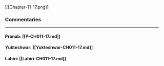 ![[Chapter-11-17.png]]

### Commentaries

---

#### Pranab: [[P-CH011-17.md]]

#### Yukteshwar: [[Yukteshwar-CH011-17.md]]

#### Lahiri: [[Lahiri-CH011-17.md]]
